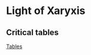 # Light of Xaryxis

## Critical tables

[Tables](https://github.com/ScottSedgwick/Light_Of_Xaryxis/blob/main/Criticals.md)